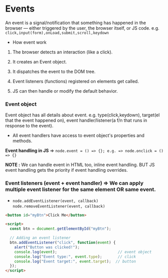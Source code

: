 # Events

An event is a signal/notification that something has happened in the browser — either triggered by the user, the browser itself, or JS code. e.g. `click,input(form),onLoad,submit,scroll,keydown`

- How event work

1. The browser detects an interaction (like a click).

2. It creates an Event object.

3. It dispatches the event to the DOM tree.

4. Event listeners (functions) registered on elements get called.

5. JS can then handle or modify the default behavior.


### Event object

Event object has all details about event. e.g. type(click,keydown), target(el that the event happened on), event handler/listener(a f/n that runs in response to the event).

- All event handlers have access to event object's properties and methods. 
  
**Event handling in JS** => `node.event = () => {}; e.g. => node.onclick = () => {}` 

**NOTE :** We can handle event in HTML too, inline event handling. BUT JS event handling gets the priority if event handling overrides.

### Event listeners (event + event handler) => We can apply multiple event listener for the same element OR same event.

- `node.addEventListener(event, callback)` `node.removeEventListener(event, callback)`
  
```html
<button id="myBtn">Click Me</button>

<script>
  const btn = document.getElementById("myBtn");

  // Adding an event listener
  btn.addEventListener("click", function(event) {
    alert("Button was clicked!");
    console.log(event);                           // event object
    console.log("Event type:", event.type);       // click
    console.log("Event target:", event.target);  // button
  });
</script>
```
